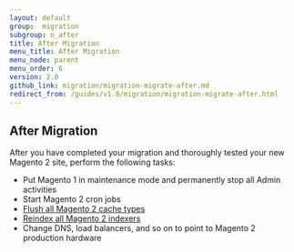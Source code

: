 ```yaml
---
layout: default
group:  migration
subgroup: n_after
title: After Migration
menu_title: After Migration
menu_node: parent
menu_order: 6
version: 2.0
github_link: migration/migration-migrate-after.md
redirect_from: /guides/v1.0/migration/migration-migrate-after.html
---
```


  
<h2 id="migrate-command-after">After Migration</h2>
After you have completed your migration and thoroughly tested your new Magento 2 site, perform the following tasks:

*	Put Magento 1 in maintenance mode and permanently stop all Admin activities
*	Start Magento 2 cron jobs
*	<a href="{{ site.gdeurl }}config-guide/cli/config-cli-subcommands-cache.html#config-cli-subcommands-cache-clean" target="_blank">Flush all Magento 2 cache types</a>
*	<a href="{{ site.gdeurl }}config-guide/cli/config-cli-subcommands-index.html#config-cli-subcommands-index-reindex" target="_blank">Reindex all Magento 2 indexers</a>
*	Change DNS, load balancers, and so on to point to Magento 2 production hardware
